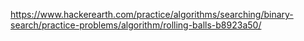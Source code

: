 https://www.hackerearth.com/practice/algorithms/searching/binary-search/practice-problems/algorithm/rolling-balls-b8923a50/
